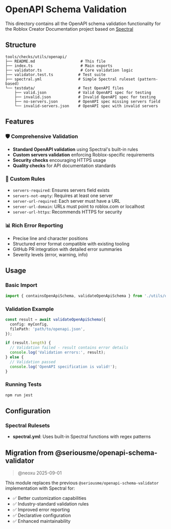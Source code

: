 # OpenAPI Schema Validation

This directory contains all the OpenAPI schema validation functionality for the Roblox Creator Documentation project based on [Spectral](https://docs.stoplight.io/docs/spectral/674b27b261c3c-overview)

## Structure

```
tools/checks/utils/openapi/
├── README.md                    # This file
├── index.ts                     # Main exports
├── validator.ts                 # Core validation logic
├── validator.test.ts           # Test suite
├── spectral.yml                # Simple Spectral ruleset (pattern-based)
└── testdata/                   # Test OpenAPI files
    ├── valid.json              # Valid OpenAPI spec for testing
    ├── invalid.json            # Invalid OpenAPI spec for testing
    ├── no-servers.json         # OpenAPI spec missing servers field
    └── invalid-servers.json    # OpenAPI spec with invalid servers
```

## Features

### 🛡️ Comprehensive Validation

- **Standard OpenAPI validation** using Spectral's built-in rules
- **Custom servers validation** enforcing Roblox-specific requirements
- **Security checks** encouraging HTTPS usage
- **Quality checks** for API documentation standards

### 🎯 Custom Rules

- `servers-required`: Ensures servers field exists
- `servers-not-empty`: Requires at least one server
- `server-url-required`: Each server must have a URL
- `server-url-domain`: URLs must point to roblox.com or localhost
- `server-url-https`: Recommends HTTPS for security

### 📊 Rich Error Reporting

- Precise line and character positions
- Structured error format compatible with existing tooling
- GitHub PR integration with detailed error summaries
- Severity levels (error, warning, info)

## Usage

### Basic Import

```typescript
import { containsOpenApiSchema, validateOpenApiSchema } from './utils/openapi';
```

### Validation Example

```typescript
const result = await validateOpenApiSchema({
  config: myConfig,
  filePath: 'path/to/openapi.json',
});

if (result.length) {
  // Validation failed - result contains error details
  console.log('Validation errors:', result);
} else {
  // Validation passed
  console.log('OpenAPI specification is valid!');
}
```

### Running Tests

```bash
npm run jest
```

## Configuration

### Spectral Rulesets

- **spectral.yml**: Uses built-in Spectral functions with regex patterns

## Migration from @seriousme/openapi-schema-validator

> @neoxu 2025-09-01

This module replaces the previous `@seriousme/openapi-schema-validator` implementation with Spectral for:

- ✅ Better customization capabilities
- ✅ Industry-standard validation rules
- ✅ Improved error reporting
- ✅ Declarative configuration
- ✅ Enhanced maintainability
